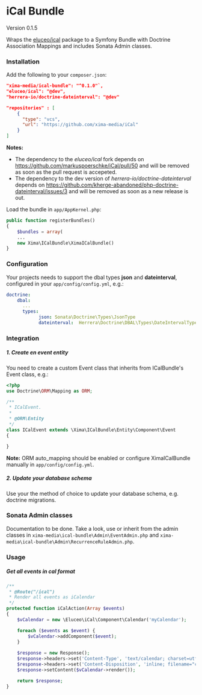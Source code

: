 iCal Bundle
===========

Version 0.1.5

Wraps the [eluceo/ical](https://github.com/markuspoerschke/iCal) package to a Symfony Bundle with Doctrine Association Mappings and includes Sonata Admin classes.

### Installation
Add the following to your `composer.json`:
```json
"xima-media/ical-bundle": "^0.1.0"`,
"eluceo/ical": "@dev",
"herrera-io/doctrine-dateinterval": "@dev"
```

```json
"repositories" : [
    {
      "type": "vcs",
      "url": "https://github.com/xima-media/iCal"
    }
]
```

**Notes:**
* The dependency to the *eluceo/ical* fork depends on https://github.com/markuspoerschke/iCal/pull/50 and will be removed as soon as the pull request is accepeted.
* The dependency to the dev version of *herrera-io/doctrine-dateinterval* depends on https://github.com/kherge-abandoned/php-doctrine-dateinterval/issues/3 and will be removed as soon as a new release is out.

Load the bundle in `app/AppKernel.php`:
```php
public function registerBundles()
{
    $bundles = array(
    ...
    new Xima\ICalBundle\XimaICalBundle()
}
```      
           


### Configuration
Your projects needs to support the dbal types **json** and **dateinterval**, configured in your `app/config/config.yml`, e.g.:

```yml
doctrine:
    dbal:
      ...
      types:
            json: Sonata\Doctrine\Types\JsonType
            dateinterval:  Herrera\Doctrine\DBAL\Types\DateIntervalType
```

### Integration
##### 1. Create en event entity
You need to create a custom Event class that inherits from ICalBundle's Event class, e.g.:

```php
<?php
use Doctrine\ORM\Mapping as ORM;

/**
 * ICalEvent.
 *
 * @ORM\Entity
 */
class ICalEvent extends \Xima\ICalBundle\Entity\Component\Event
{

}
```

**Note:** ORM auto_mapping should be enabled or configure XimaICalBundle manually in `app/config/config.yml`.

##### 2. Update your database schema
Use your the method of choice to update your database schema, e.g. doctrine migrations.

### Sonata Admin classes

Documentation to be done. Take a look, use or inherit from the admin classes in `xima-media\ical-bundle\Admin\EventAdmin.php` and `xima-media\ical-bundle\Admin\RecurrenceRuleAdmin.php`.

### Usage

##### Get all events in cal format

```php
/**
 * @Route("/ical")
 * Render all events as iCalendar
 */
protected function iCalAction(Array $events)
{
    $vCalendar = new \Eluceo\iCal\Component\Calendar('myCalendar');

    foreach ($events as $event) {
        $vCalendar->addComponent($event);
    }
    
    $response = new Response();
    $response->headers->set('Content-Type', 'text/calendar; charset=utf-8');
    $response->headers->set('Content-Disposition', 'inline; filename="cal.ics"');
    $response->setContent($vCalendar->render());

    return $response;
}
```
